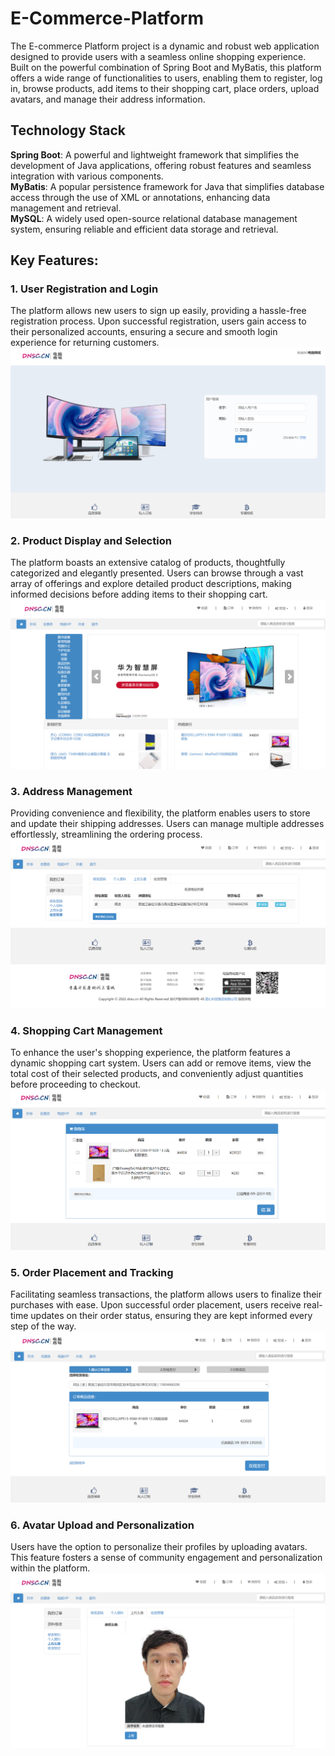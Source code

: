# E-Commerce-Platform
The E-commerce Platform project is a dynamic and robust web application designed to provide users with a seamless online shopping experience. Built on the powerful combination of Spring Boot and MyBatis, this platform offers a wide range of functionalities to users, enabling them to register, log in, browse products, add items to their shopping cart, place orders, upload avatars, and manage their address information.

## Technology Stack
**Spring Boot**: A powerful and lightweight framework that simplifies the development of Java applications, offering robust features and seamless integration with various components.  
**MyBatis**: A popular persistence framework for Java that simplifies database access through the use of XML or annotations, enhancing data management and retrieval.  
**MySQL**: A widely used open-source relational database management system, ensuring reliable and efficient data storage and retrieval.

## Key Features:
### 1. User Registration and Login  
The platform allows new users to sign up easily, providing a hassle-free registration process. Upon successful registration, users gain access to their personalized accounts, ensuring a secure and smooth login experience for returning customers.
![img.png](img.png)

### 2. Product Display and Selection  
The platform boasts an extensive catalog of products, thoughtfully categorized and elegantly presented. Users can browse through a vast array of offerings and explore detailed product descriptions, making informed decisions before adding items to their shopping cart.
![img_1.png](img_1.png)

### 3. Address Management  
Providing convenience and flexibility, the platform enables users to store and update their shipping addresses. Users can manage multiple addresses effortlessly, streamlining the ordering process.
![img_2.png](img_2.png)

### 4. Shopping Cart Management  
To enhance the user's shopping experience, the platform features a dynamic shopping cart system. Users can add or remove items, view the total cost of their selected products, and conveniently adjust quantities before proceeding to checkout.
![img_3.png](img_3.png)

### 5. Order Placement and Tracking  
Facilitating seamless transactions, the platform allows users to finalize their purchases with ease. Upon successful order placement, users receive real-time updates on their order status, ensuring they are kept informed every step of the way.
![img_4.png](img_4.png)

### 6. Avatar Upload and Personalization  
Users have the option to personalize their profiles by uploading avatars. This feature fosters a sense of community engagement and personalization within the platform.
![img_5.png](img_5.png)